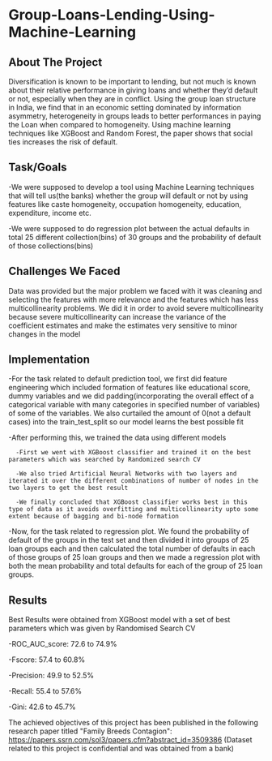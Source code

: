 # Group-Loans-Lending-Using-Machine-Learning
## About The Project
Diversification is known to be important to lending, but not much is known about their relative performance in giving loans and whether they’d default or not, especially when they are in conflict. Using the group loan structure in India, we find that in an economic setting dominated by information asymmetry, heterogeneity in groups leads to better performances in paying the Loan  when compared to homogeneity. Using machine learning techniques like XGBoost and Random Forest, the paper shows that social ties increases the risk of default.
## Task/Goals
-We were supposed to develop a tool using Machine Learning techniques that will tell us(the banks) whether the group will default or not by using features like caste homogeneity, occupation homogeneity, education, expenditure, income etc.

-We were supposed to do regression plot between the actual defaults in total 25 different collection(bins) of 30 groups and the probability of default of those collections(bins)
## Challenges We Faced
Data was provided but the major problem we faced with it was cleaning and selecting the features with more relevance and the features which has less multicollinearity problems. We did it in order to avoid severe multicollinearity because severe multicollinearity can increase the variance of the coefficient estimates and make the estimates very sensitive to minor changes in the model 
## Implementation
-For the task related to default prediction tool, we first did feature engineering which included formation of features like educational score, dummy variables and we did padding(incorporating the overall effect of a categorical variable with many categories in specified number of variables) of some of the variables. We also curtailed the amount of 0(not a default cases) into the train_test_split so our model learns the best possible fit

-After performing this, we trained the data using different models 

      -First we went with XGBoost classifier and trained it on the best parameters which was searched by Randomized search CV
      
      -We also tried Artificial Neural Networks with two layers and iterated it over the different combinations of number of nodes in the two layers to get the best result
      
      -We finally concluded that XGBoost classifier works best in this type of data as it avoids overfitting and multicollinearity upto some extent because of bagging and bi-node formation  
      
-Now, for the task related to regression plot. We found the probability of default of the groups in the test set and then divided it into groups of 25 loan groups each and then calculated the total number of defaults in each of those groups of 25 loan groups and then we made a regression plot with both the mean probability  and total defaults for each of the group of 25 loan groups. 
## Results
Best Results  were obtained from XGBoost model with a set of best parameters which was given by Randomised Search CV

-ROC_AUC_score: 72.6 to 74.9%

-Fscore: 57.4 to 60.8%

-Precision: 49.9 to 52.5%

-Recall: 55.4 to 57.6%

-Gini: 42.6 to 45.7%

The achieved objectives of this project has been published in the following research paper titled "Family Breeds Contagion": https://papers.ssrn.com/sol3/papers.cfm?abstract_id=3509386
(Dataset related to this project is confidential and was obtained from a bank)

